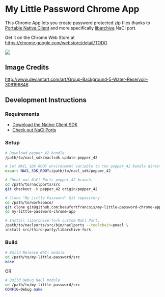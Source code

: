 # My Little Password Chrome App

This Chrome App lets you create password protected zip files thanks to [Portable Native
Client](http://gonacl.com) and more specifically
[libarchive](https://github.com/libarchive/libarchive) NaCl port.

Get it on the Chrome Web Store at https://chrome.google.com/webstore/detail/TODO

<img src="https://raw.githubusercontent.com/beaufortfrancois/my-little-password-chrome-app/master/screenshot.png">

## Image Credits

http://www.deviantart.com/art/Group-Background-5-Water-Reservoir-306196848

## Development Instructions

### Requirements

- [Download the Native Client SDK](https://developer.chrome.com/native-client/sdk/download)
- [Check out NaCl Ports](https://code.google.com/p/naclports/wiki/HowTo_Checkout)

### Setup

```bash
# Download pepper_42 bundle.
/path/to/nacl_sdk/naclsdk update pepper_42

# Set NACL_SDK_ROOT environment variable to the pepper_42 bundle directory.
export NACL_SDK_ROOT=/path/to/nacl_sdk/pepper_42

# Check out NaCl Ports pepper_42 branch.
cd /path/to/naclports/src
git checkout -b pepper_42 origin/pepper_42

# Clone "My Little Password" Git repository
cd /path/to/workspace/
git clone git@github.com:beaufortfrancois/my-little-password-chrome-app.git
cd my-little-password-chrome-app

# Install libarchive-fork custom NaCl Port.
/path/to/naclports/src/bin/naclports --toolchain=pnacl \
install src/third-party/libarchive-fork
```

### Build

```bash
# Build Release NaCl module
cd /path/to/my-little-password/src
make
```
OR
```bash
# Build Debug NaCl module
cd /path/to/my-little-password/src
CONFIG=Debug make
```
